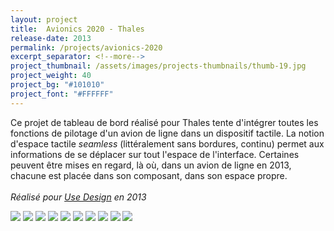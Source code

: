 ```yaml
---
layout: project
title:  Avionics 2020 - Thales
release-date: 2013
permalink: /projects/avionics-2020
excerpt_separator: <!--more-->
project_thumbnail: /assets/images/projects-thumbnails/thumb-19.jpg
project_weight: 40
project_bg: "#101010"
project_font: "#FFFFFF"
---
```

Ce projet de tableau de bord réalisé pour Thales tente d'intégrer toutes les fonctions de pilotage d'un avion de ligne dans un dispositif tactile<!--more-->. La notion d'espace tactile _seamless_ (littéralement sans bordures, continu) permet aux informations de se déplacer sur tout l'espace de l'interface. Certaines peuvent être mises en regard, là où, dans un avion de ligne en 2013, chacune est placée dans son composant, dans son espace propre.
<br/><br/>
*Réalisé pour [Use Design](http://www.use-design.com) en 2013*

![](/assets/images/projects/avionics2020/proteus-1.jpg)
![](/assets/images/projects/avionics2020/proteus-2.jpg)
![](/assets/images/projects/avionics2020/proteus-3.jpg)
![](/assets/images/projects/avionics2020/proteus-4.jpg)
![](/assets/images/projects/avionics2020/proteus-5.jpg)
![](/assets/images/projects/avionics2020/proteus-6.jpg)
![](/assets/images/projects/avionics2020/proteus-7.jpg)
![](/assets/images/projects/avionics2020/proteus-8.jpg)
![](/assets/images/projects/avionics2020/proteus-9.jpg)
![](/assets/images/projects/avionics2020/proteus-10.jpg)

